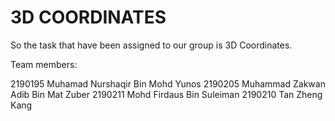 # 3D COORDINATES

So the task that have been assigned to our group is 3D Coordinates.

Team members:

2190195 Muhamad Nurshaqir Bin Mohd Yunos
2190205 Muhammad Zakwan Adib Bin Mat Zuber
2190211 Mohd Firdaus Bin Suleiman
2190210 Tan Zheng Kang
